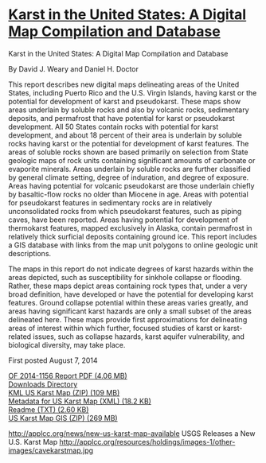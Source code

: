 # [Karst in the United States: A Digital Map Compilation and Database](https://pubs.usgs.gov/of/2014/1156/)  

Karst in the United States: A Digital Map Compilation and Database  

By David J. Weary and Daniel H. Doctor  

This report describes new digital maps delineating areas of the United States, including Puerto Rico and the U.S. Virgin Islands, having karst or the potential for development of karst and pseudokarst. These maps show areas underlain by soluble rocks and also by volcanic rocks, sedimentary deposits, and permafrost that have potential for karst or pseudokarst development. All 50 States contain rocks with potential for karst development, and about 18 percent of their area is underlain by soluble rocks having karst or the potential for development of karst features. The areas of soluble rocks shown are based primarily on selection from State geologic maps of rock units containing significant amounts of carbonate or evaporite minerals. Areas underlain by soluble rocks are further classified by general climate setting, degree of induration, and degree of exposure. Areas having potential for volcanic pseudokarst are those underlain chiefly by basaltic-flow rocks no older than Miocene in age. Areas with potential for pseudokarst features in sedimentary rocks are in relatively unconsolidated rocks from which pseudokarst features, such as piping caves, have been reported. Areas having potential for development of thermokarst features, mapped exclusively in Alaska, contain permafrost in relatively thick surficial deposits containing ground ice. This report includes a GIS database with links from the map unit polygons to online geologic unit descriptions.  

The maps in this report do not indicate degrees of karst hazards within the areas depicted, such as susceptibility for sinkhole collapse or flooding. Rather, these maps depict areas containing rock types that, under a very broad definition, have developed or have the potential for developing karst features. Ground collapse potential within these areas varies greatly, and areas having significant karst hazards are only a small subset of the areas delineated here. These maps provide first approximations for delineating areas of interest within which further, focused studies of karst or karst-related issues, such as collapse hazards, karst aquifer vulnerability, and biological diversity, may take place.  

First posted August 7, 2014  

[OF 2014-1156 Report PDF (4.06 MB)](https://pubs.usgs.gov/of/2014/1156/pdf/of2014-1156.pdf)  
[Downloads Directory](https://pubs.usgs.gov/of/2014/1156/downloads/)  
[KML US Karst Map (ZIP) (109 MB)](https://pubs.usgs.gov/of/2014/1156/downloads/KML_USKarstMap.zip)  
[Metadata for US Karst Map (XML) (18.2 KB)](https://pubs.usgs.gov/of/2014/1156/downloads/Metadata_USKarstMap_FGDC.xml)  
[Readme (TXT) (2.60 KB)](https://pubs.usgs.gov/of/2014/1156/downloads/README.txt)  
[US Karst Map GIS (ZIP) (269 MB)](https://pubs.usgs.gov/of/2014/1156/downloads/USKarstMap.zip)  


http://applcc.org/news/new-us-karst-map-available
USGS Releases a New U.S. Karst Map
http://applcc.org/resources/holdings/images-1/other-images/cavekarstmap.jpg



      